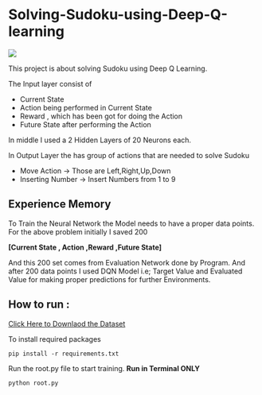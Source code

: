 #  Solving-Sudoku-using-Deep-Q-learning

![](https://github.com/ADItyaP999/Solving-Sudoku-using-Deep-Q-learning/blob/master/images/DQN%20-%20Sudoku%20Solver.png)

This project is about solving Sudoku using Deep Q Learning.

The Input layer consist of 
 - Current State
 - Action being performed in Current State
 - Reward , which has been got for doing the Action
 - Future State after performing the Action

In middle I used a 2 Hidden Layers  of 20 Neurons each.

 In Output Layer the has group of actions that are needed to solve Sudoku
 - Move Action -> Those are Left,Right,Up,Down
 - Inserting Number -> Insert Numbers from 1 to 9

## Experience Memory
To Train the Neural Network the Model needs to have a proper data points. For the above problem initially I saved 200 

**[Current State , Action ,Reward ,Future State]** 

And this 200 set comes from Evaluation Network done by Program. And after 200 data points I used DQN Model i.e; Target Value and Evaluated Value for making proper predictions for further Environments.

## How to run : 
[Click Here to Downlaod the Dataset](https://www.kaggle.com/bryanpark/sudoku)

To install required packages

    pip install -r requirements.txt
Run the root.py file to start training. **Run in Terminal ONLY**

    python root.py

